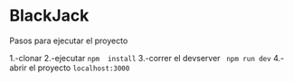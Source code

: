 # BlackJack



Pasos para ejecutar el proyecto


1.-clonar
2.-ejecutar ``npm  install``
3.-correr el devserver `` npm run dev``
4.-abrir el proyecto  ``localhost:3000``